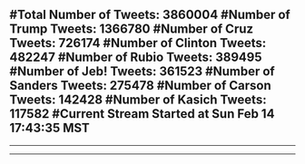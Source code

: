 #Total Number of Tweets: 3860004 
#Number of Trump Tweets: 1366780
#Number of Cruz Tweets: 726174
#Number of Clinton Tweets: 482247
#Number of Rubio Tweets: 389495
#Number of Jeb! Tweets: 361523
#Number of Sanders Tweets: 275478
#Number of Carson Tweets: 142428
#Number of Kasich Tweets: 117582
#Current Stream Started at Sun Feb 14 17:43:35 MST
---
---
---
